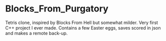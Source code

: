 # Blocks_From_Purgatory
Tetris clone, inspired by Blocks From Hell but somewhat milder. Very first C++ project I ever made. Contains a few Easter eggs, saves scored in json and makes a remote back-up.  
